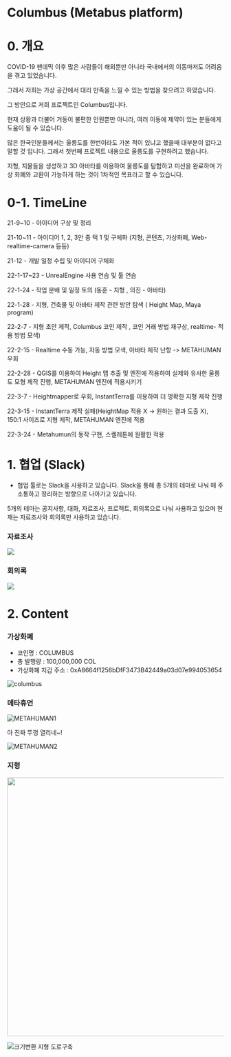 # Columbus (Metabus platform)

# 0. 개요

COVID-19 팬데믹 이후 많은 사람들이 해외뿐만 아니라 국내에서의 이동마저도 어려움을 겪고 있었습니다.

그래서 저희는 가상 공간에서 대리 만족을 느낄 수 있는 방법을 찾으려고 하였습니다.

그 방안으로 저희 프로젝트인 Columbus입니다.

현재 상황과 더불어 거동이 불편한 인원뿐만 아니라, 여러 이동에 제약이 있는 분들에게 도움이 될 수 있습니다.

많은 한국인분들께서는 울릉도를 한번이라도 가본 적이 있냐고 했을때 대부분이 없다고 말할 것 입니다. 그래서 첫번째 프로젝트 내용으로 울릉도를 구현하려고 했습니다. 

지형, 지물들을 생성하고 3D 아바타를 이용하여 울릉도를 탐험하고 미션을 완료하며 가상 화폐와 교환이 가능하게 하는 것이 1차적인 목표라고 할 수 있습니다.

# 0-1. TimeLine

21-9~10 - 아이디어 구상 및 정리

21-10~11 - 아이디어 1, 2, 3안 중 택 1 및 구체화 (지형, 콘텐츠, 가상화폐, Web-realtime-camera 등등)

21-12 - 개발 일정 수립 및 아이디어 구체화

22-1-17~23 - UnrealEngine 사용 연습 및 툴 연습

22-1-24 - 작업 분배 및 일정 토의 (동훈 - 지형 , 의진 - 아바타)

22-1-28 - 지형, 건축물 및 아바타 제작 관련 방안 탐색 ( Height Map, Maya program) 

22-2-7 - 지형 초안 제작, Columbus 코인 제작 , 코인 거래 방법 재구상, realtime- 적용 방법 모색)

22-2-15 - Realtime 수동 가능, 자동 방법 모색, 아바타 제작 난항 -> METAHUMAN 우회

22-2-28 - QGIS를 이용하여 Height 맵 추출 및 엔진에 적용하여 실제와 유사한 울릉도 모형 제작 진행, METAHUMAN 엔진에 적용시키기

22-3-7 - Heightmapper로 우회, InstantTerra를 이용하여 더 명확한 지형 제작 진행

22-3-15 - InstantTerra 제작 실패(HeightMap 적용 X -> 원하는 결과 도출 X), 150:1 사이즈로 지형 제작, METAHUMAN 엔진에 적용

22-3-24 - Metahumun의 동작 구현, 스켈레톤에 원활한 적용 

# 1. 협업 (Slack)

- 협업 툴로는 Slack을 사용하고 있습니다. Slack을 통해 총 5개의 테마로 나눠 매 주 소통하고 정리하는 방향으로 나아가고 있습니다.

5개의 테마는 공지사항, 대화, 자료조사, 프로젝트, 회의록으로 나눠 사용하고 있으며
현재는 자료조사와 회의록만 사용하고 있습니다.

### 자료조사

![](https://images.velog.io/images/odh0112/post/a4cc6455-d9b0-480b-af13-4c16d4dacb5c/%EC%9E%90%EB%A3%8C%EC%A1%B0%EC%82%AC.PNG)


### 회의록

![](https://images.velog.io/images/odh0112/post/2196dd34-471b-4611-a324-58ec647d80f8/%ED%9A%8C%EC%9D%98%EB%A1%9D.PNG)

# 2. Content

### 가상화폐

- 코인명 : COLUMBUS
- 총 발행량 :  100,000,000 COL
- 가상화폐 지갑 주소 : 0xA8664f1256bDfF3473B42449a03d07e994053654 <br>

![columbus](https://user-images.githubusercontent.com/71745798/158739595-ea43cbe6-7bbf-483f-8c4c-37daee5cc185.PNG)

### 메타휴먼 

![METAHUMAN1](https://user-images.githubusercontent.com/70149604/158390320-f005c371-9593-40ea-a775-6dba97d3d025.gif)



아 진짜 뚜껑 열리네~!

![METAHUMAN2](https://user-images.githubusercontent.com/70149604/159852013-9620d27c-31e1-48b3-b672-c5424c90a88a.gif)


### 지형

<img src="https://user-images.githubusercontent.com/71745798/158739550-a36b4556-8782-4013-af96-f7c5ebfc7406.PNG" width="600"/>


![크기변환 지형 도로구축](https://user-images.githubusercontent.com/70149604/162118452-461bd39f-75d0-43c8-946e-602d8e4cef1a.png)


